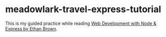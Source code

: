 # meadowlark-travel-express-tutorial

This is my guided practice while reading [Web Development with Node & Express by Ethan Brown](https://www.amazon.com/Web-Development-Node-Express-Leveraging/dp/1492053511/ref=sr_1_3?crid=18FDSY3W41YZL&dchild=1&keywords=node+express&qid=1634937949&s=books&sprefix=node+express%2Cstripbooks%2C76&sr=1-3).

